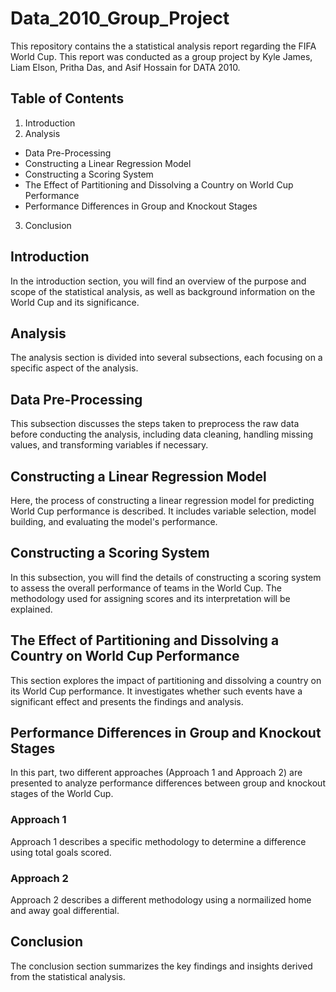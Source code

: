 # Data_2010_Group_Project

This repository contains the a statistical analysis report regarding the FIFA World Cup. This report was conducted as a group project by Kyle James, Liam Elson, Pritha Das, and Asif Hossain for DATA 2010.

## Table of Contents
1. Introduction
2. Analysis
-  Data Pre-Processing
- Constructing a Linear Regression Model
- Constructing a Scoring System
- The Effect of Partitioning and Dissolving a Country on World Cup Performance
- Performance Differences in Group and Knockout Stages
3. Conclusion

## Introduction
In the introduction section, you will find an overview of the purpose and scope of the statistical analysis, as well as background information on the World Cup and its significance.

## Analysis
The analysis section is divided into several subsections, each focusing on a specific aspect of the analysis.

## Data Pre-Processing
This subsection discusses the steps taken to preprocess the raw data before conducting the analysis, including data cleaning, handling missing values, and transforming variables if necessary.

## Constructing a Linear Regression Model
Here, the process of constructing a linear regression model for predicting World Cup performance is described. It includes variable selection, model building, and evaluating the model's performance.

## Constructing a Scoring System
In this subsection, you will find the details of constructing a scoring system to assess the overall performance of teams in the World Cup. The methodology used for assigning scores and its interpretation will be explained.

## The Effect of Partitioning and Dissolving a Country on World Cup Performance
This section explores the impact of partitioning and dissolving a country on its World Cup performance. It investigates whether such events have a significant effect and presents the findings and analysis.

## Performance Differences in Group and Knockout Stages
In this part, two different approaches (Approach 1 and Approach 2) are presented to analyze performance differences between group and knockout stages of the World Cup.

### Approach 1
Approach 1 describes a specific methodology to determine a difference using total goals scored.

### Approach 2
Approach 2 describes a different methodology using a normailized home and away goal differential.

## Conclusion
The conclusion section summarizes the key findings and insights derived from the statistical analysis.

